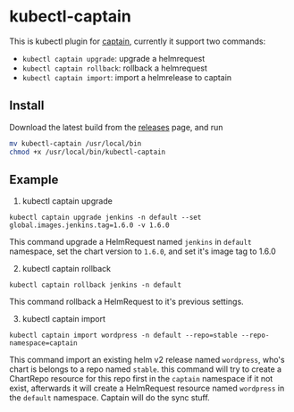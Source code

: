 # kubectl-captain


This is kubectl plugin for [captain](https://github.com/alauda/captain), currently it support two commands:

* `kubectl captain upgrade`: upgrade a helmrequest
* `kubectl captain rollback`: rollback a helmrequest
* `kubectl captain import`: import a helmrelease to captain


## Install

Download the latest build from the [releases](https://github.com/alauda/kubectl-captain/releases) page, and run

```bash
mv kubectl-captain /usr/local/bin
chmod +x /usr/local/bin/kubectl-captain
```

## Example

1. kubectl captain upgrade

`kubectl captain upgrade jenkins -n default --set global.images.jenkins.tag=1.6.0 -v 1.6.0`

This command upgrade a HelmRequest named `jenkins` in `default` namespace, set the chart version to `1.6.0`, and set it's image tag to 1.6.0

2. kubectl captain rollback

`kubectl captain rollback jenkins -n default`

This command rollback a HelmRequest to it's previous settings.

3. kubectl captain import 

`kubectl captain import wordpress -n default --repo=stable --repo-namespace=captain`

This command import an existing helm v2 release named `wordpress`, who's chart is belongs to a repo named `stable`. this command will try to 
create a ChartRepo resource for this repo first in the `captain` namespace if it not exist, afterwards it will create a HelmRequest resource
named `wordpress` in the `default` namespace. Captain will do the sync stuff. 